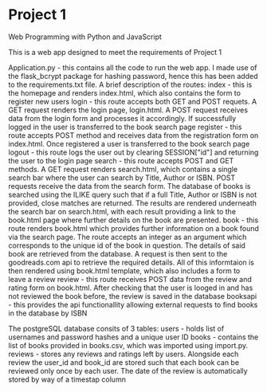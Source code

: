 # Project 1

Web Programming with Python and JavaScript

This is a web app designed to meet the requirements of Project 1

Application.py - this contains all the code to run the web app.  I made use of the flask_bcrypt package for hashing password, hence this has been added to the requirements.txt file.  A brief description of the routes:
	index - this is the homepage and renders index.html, which also contains the form to register new users
	login - this route accepts both GET and POST requets.  A GET request renders the login page, login.html.  A POST request receives data from the login form and processes it accordingly.  If successfully logged in the user is transferred to the book search page
	register - this route accepts POST method and receives data from the registration form on index.html.  Once registered a user is transferred to the book search page
	logout - this route logs the user out by clearing SESSION["id"] and returning the user to the login page
	search - this route accepts POST and GET methods.  A GET request renders search.html, which contains a single search bar where the user can search by Title, Author or ISBN.  POST requests receive the data from the search form.  The database of books is searched using the ILIKE query such that if a full Title, Author or ISBN is not provided, close matches are returned.  The results are rendered underneath the search bar on search.html, with each result providing a link to the book.html page where further details on the book are presented.
	book - this route renders book.html which provides further information on a book found via the search page.  The route accepts an integer as an argument which corresponds to the unique id of the book in question.  The details of said book are retrieved from the database.  A request is then sent to the goodreads.com api to retrieve the required details.  All of this informtaion is then rendered using book.html template, which also includes a form to leave a review
	review - this route receives POST data from the review and rating form on book.html.  After checking that the user is looged in and has not reviewed the book before, the review is saved in the database
	booksapi - this provides the api functionallity allowing external requests to find books in the database by ISBN

The postgreSQL database consits of 3 tables:
	users - holds list of usernames and password hashes and a unique user ID
	books - contains the list of books provided in books.csv, which was imported using import.py.
	reviews - stores any reviews and ratings left by users.  Alongside each review the user_id and book_id are stored such that each book can be reviewed only once by each user.  The date of the review is automatically stored by way of a timestap column 

